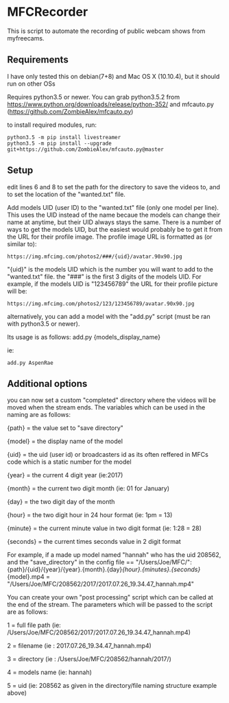 # MFCRecorder

This is script to automate the recording of public webcam shows from myfreecams. 


## Requirements

I have only tested this on debian(7+8) and Mac OS X (10.10.4), but it should run on other OSs

Requires python3.5 or newer. You can grab python3.5.2 from https://www.python.org/downloads/release/python-352/
and mfcauto.py (https://github.com/ZombieAlex/mfcauto.py)

to install required modules, run:
```
python3.5 -m pip install livestreamer
python3.5 -m pip install --upgrade git+https://github.com/ZombieAlex/mfcauto.py@master
```

## Setup

edit lines 6 and 8 to set the path for the directory to save the videos to, and to set the location of the "wanted.txt" file.

Add models UID (user ID) to the "wanted.txt" file (only one model per line). This uses the UID instead of the name becaue the models can change their name at anytime, but their UID always stays the same. There is a number of ways to get the models UID, but the easiest would probably be to get it from the URL for their profile image. The profile image URL is formatted as (or similar to):
```
https://img.mfcimg.com/photos2/###/{uid}/avatar.90x90.jpg
```
"{uid}" is the models UID which is the number you will want to add to the "wanted.txt" file. the "###" is the first 3 digits of the models UID. For example, if the models UID is "123456789" the URL for their profile picture will be:
```
https://img.mfcimg.com/photos2/123/123456789/avatar.90x90.jpg
```

alternatively, you can add a model with the "add.py" script (must be ran with python3.5 or newer).

Its usage is as follows:
add.py {models_display_name}

ie:
```
add.py AspenRae
```


## Additional options

you can now set a custom "completed" directory where the videos will be moved when the stream ends. The variables which can be used in the naming are as follows:

{path} = the value set to "save directory"

{model} = the display name of the model

{uid} = the uid (user id) or broadcasters id as its often reffered in MFCs code which is a static number for the model

{year} = the current 4 digit year (ie:2017)

{month} = the current two digit month (ie: 01 for January)

{day} = the two digit day of the month

{hour} = the two digit hour in 24 hour format (ie: 1pm = 13)

{minute} = the current minute value in two digit format (ie: 1:28 = 28)

{seconds} = the current times seconds value in 2 digit format

For example, if a made up model named "hannah" who has the uid 208562, and the "save_directory" in the config file == "/Users/Joe/MFC/": {path}/{uid}/{year}/{year}.{month}.{day}_{hour}.{minutes}.{seconds}_{model}.mp4 = "/Users/Joe/MFC/208562/2017/2017.07.26_19.34.47_hannah.mp4"


You can create your own "post processing" script which can be called at the end of the stream. The parameters which will be passed to the script are as follows:

1 = full file path (ie: /Users/Joe/MFC/208562/2017/2017.07.26_19.34.47_hannah.mp4)

2 = filename (ie : 2017.07.26_19.34.47_hannah.mp4)

3 = directory (ie : /Users/Joe/MFC/208562/hannah/2017/)

4 = models name (ie: hannah)

5 = uid (ie: 208562 as given in the directory/file naming structure example above)
